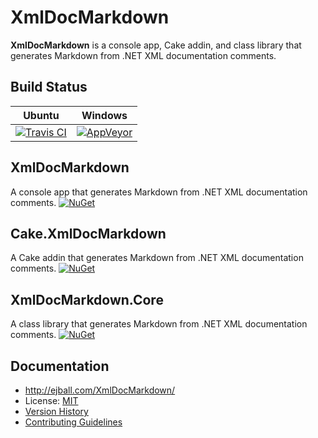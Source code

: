 # XmlDocMarkdown

**XmlDocMarkdown** is a console app, Cake addin, and class library that generates Markdown from .NET XML documentation comments.

## Build Status

Ubuntu | Windows
--- | ---
[![Travis CI](https://img.shields.io/travis/ejball/XmlDocMarkdown/master.svg)](https://travis-ci.org/ejball/XmlDocMarkdown) | [![AppVeyor](https://img.shields.io/appveyor/ci/ejball/xmldocmarkdown/master.svg)](https://ci.appveyor.com/project/ejball/xmldocmarkdown)

## XmlDocMarkdown

A console app that generates Markdown from .NET XML documentation comments. [![NuGet](https://img.shields.io/nuget/v/XmlDocMarkdown.svg)](https://www.nuget.org/packages/XmlDocMarkdown)

## Cake.XmlDocMarkdown

A Cake addin that generates Markdown from .NET XML documentation comments. [![NuGet](https://img.shields.io/nuget/v/Cake.XmlDocMarkdown.svg)](https://www.nuget.org/packages/Cake.XmlDocMarkdown)

## XmlDocMarkdown.Core

A class library that generates Markdown from .NET XML documentation comments. [![NuGet](https://img.shields.io/nuget/v/XmlDocMarkdown.Core.svg)](https://www.nuget.org/packages/XmlDocMarkdown.Core)

## Documentation

* http://ejball.com/XmlDocMarkdown/
* License: [MIT](LICENSE)
* [Version History](VersionHistory.md)
* [Contributing Guidelines](CONTRIBUTING.md)
